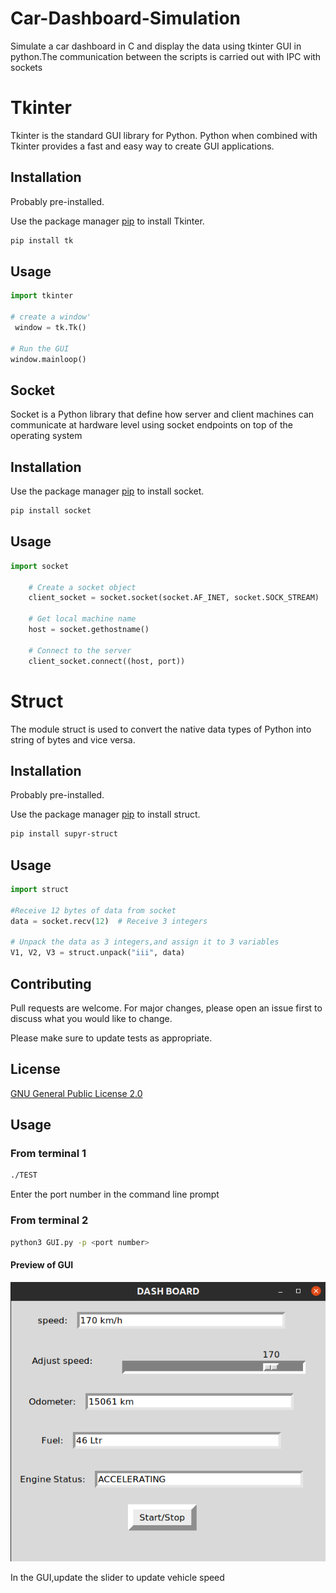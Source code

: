 # Car-Dashboard-Simulation
Simulate a car dashboard in C and display the data using tkinter GUI in python.The communication between the scripts is carried out with IPC with sockets


# Tkinter


Tkinter is the standard GUI library for Python. Python when combined with Tkinter provides a fast and easy way to create GUI applications.

## Installation

Probably pre-installed.

Use the package manager [pip](https://pip.pypa.io/en/stable/) to install Tkinter.

```bash
pip install tk
```


## Usage

```python
import tkinter

# create a window'
 window = tk.Tk()

# Run the GUI
window.mainloop()
```



## Socket


Socket is a Python library that define how server and client machines can communicate at hardware level using socket endpoints on top of the operating system

## Installation

Use the package manager [pip](https://pip.pypa.io/en/stable/) to install socket.

```bash
pip install socket
```

## Usage

```python
import socket

    # Create a socket object
    client_socket = socket.socket(socket.AF_INET, socket.SOCK_STREAM)

    # Get local machine name
    host = socket.gethostname()

    # Connect to the server
    client_socket.connect((host, port))
```

# Struct


The module struct is used to convert the native data types of Python into string of bytes and vice versa.

## Installation

Probably pre-installed.

Use the package manager [pip](https://pip.pypa.io/en/stable/) to install struct.

```bash
pip install supyr-struct
```


## Usage

```python
import struct

#Receive 12 bytes of data from socket
data = socket.recv(12)  # Receive 3 integers

# Unpack the data as 3 integers,and assign it to 3 variables
V1, V2, V3 = struct.unpack("iii", data)
```

## Contributing

Pull requests are welcome. For major changes, please open an issue first
to discuss what you would like to change.

Please make sure to update tests as appropriate.

## License

[GNU General Public License 2.0](https://choosealicense.com/licenses/mit/)

## Usage

### From terminal 1
```bash
./TEST
```

Enter the port number in the command line prompt

### From terminal 2

```bash
python3 GUI.py -p <port number>
```
#### Preview of GUI

![Sample Image](IMAGES/GUI.png)

In the GUI,update the slider to update vehicle speed